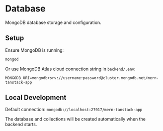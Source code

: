 # Database

MongoDB database storage and configuration.

## Setup

Ensure MongoDB is running:

```bash
mongod
```

Or use MongoDB Atlas cloud connection string in `backend/.env`:

```env
MONGODB_URI=mongodb+srv://username:password@cluster.mongodb.net/mern-tanstack-app
```

## Local Development

Default connection: `mongodb://localhost:27017/mern-tanstack-app`

The database and collections will be created automatically when the backend starts.
